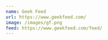 ```yaml
---
name: Geek Feed
url: https://www.geekfeed.com/
image: /images/gf.png
feed: https://www.geekfeed.com/feed/
---
```

